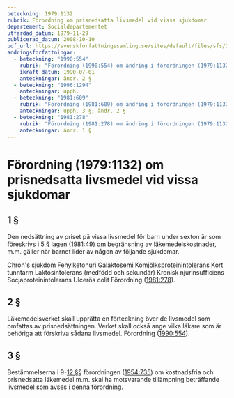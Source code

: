```yaml
---
beteckning: 1979:1132
rubrik: Förordning om prisnedsatta livsmedel vid vissa sjukdomar
departement: Socialdepartementet
utfardad_datum: 1979-11-29
publicerad_datum: 2008-10-10
pdf_url: https://svenskforfattningssamling.se/sites/default/files/sfs/1979-11/SFS1979-1132.pdf
andringsforfattningar:
  - beteckning: "1990:554"
    rubrik: "Förordning (1990:554) om ändring i förordningen (1979:1132) om prisnedsatta livsmedel vid vissa sjukdomar"
    ikraft_datum: 1990-07-01
    anteckningar: ändr. 2 §
  - beteckning: "1996:1294"
    anteckningar: upph.
  - beteckning: "1981:609"
    rubrik: "Förordning (1981:609) om ändring i förordningen (1979:1132) om prisnedsatta livsmedel vid vissa sjukdomar"
    anteckningar: upph. 3 §; ändr. 2 §
  - beteckning: "1981:278"
    rubrik: "Förordning (1981:278) om ändring i förordningen (1979:1132) om prisnedsatta livsmedel vid vissa sjukdomar"
    anteckningar: ändr. 1 §
---
```


# Förordning (1979:1132) om prisnedsatta livsmedel vid vissa sjukdomar

## 1 §

Den nedsättning av priset på vissa livsmedel för barn under sexton år som föreskrivs i [5 §](#5) lagen ([1981:49](https://selex.se/eli/sfs/1981/49)) om begränsning av läkemedelskostnader, m.m. gäller när barnet lider av någon av följande sjukdomar.

Chron's sjukdom Fenylketonuri Galaktosemi Komjölksproteinintolerans Kort tunntarm Laktosintolerans (medfödd och sekundär) Kronisk njurinsufficiens Socjaproteinintolerans Ulcerös colit Förordning ([1981:278](https://selex.se/eli/sfs/1981/278)).

## 2 §

Läkemedelsverket skall upprätta en förteckning över de livsmedel som omfattas av prisnedsättningen. Verket skall också ange vilka läkare som är behöriga att förskriva sådana livsmedel. Förordning ([1990:554](https://selex.se/eli/sfs/1990/554)).

## 3 §

Bestämmelserna i 9-[12 §](#12)§ förordningen ([1954:735](https://selex.se/eli/sfs/1954/735)) om kostnadsfria och prisnedsatta läkemedel m.m. skal ha motsvarande tillämpning beträffande livsmedel som avses i denna förordning.
